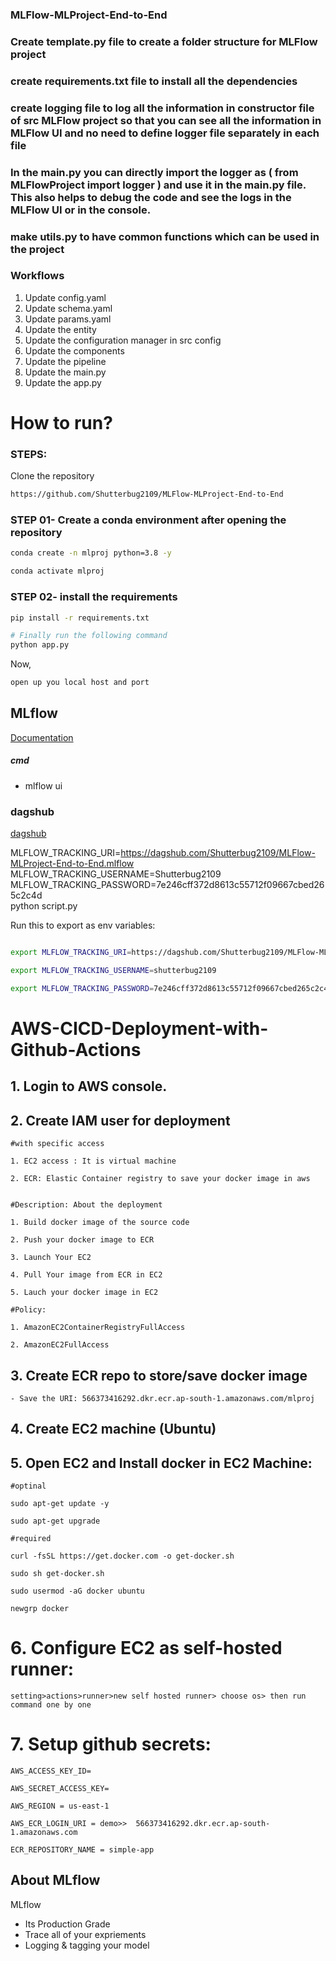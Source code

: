 ### MLFlow-MLProject-End-to-End

### Create template.py file to create a folder structure for MLFlow project
### create requirements.txt file to install all the dependencies
### create logging file to log all the information in constructor file of src MLFlow project so that you can see all the information in MLFlow UI and no need to define logger file separately in each file

### In the main.py you can directly import the logger as ( from MLFlowProject import logger ) and use it in the main.py file. This also helps to debug the code and see the logs in the MLFlow UI or in the console.

### make utils.py to have common functions which can be used in the project 


### Workflows

1. Update config.yaml
2. Update schema.yaml
3. Update params.yaml
4. Update the entity
5. Update the configuration manager in src config
6. Update the components
7. Update the pipeline 
8. Update the main.py
9. Update the app.py


# How to run?
### STEPS:

Clone the repository

```bash
https://github.com/Shutterbug2109/MLFlow-MLProject-End-to-End
```
### STEP 01- Create a conda environment after opening the repository

```bash
conda create -n mlproj python=3.8 -y
```

```bash
conda activate mlproj
```


### STEP 02- install the requirements
```bash
pip install -r requirements.txt
```


```bash
# Finally run the following command
python app.py
```

Now,
```bash
open up you local host and port
```



## MLflow

[Documentation](https://mlflow.org/docs/latest/index.html)


##### cmd
- mlflow ui

### dagshub
[dagshub](https://dagshub.com/)

MLFLOW_TRACKING_URI=https://dagshub.com/Shutterbug2109/MLFlow-MLProject-End-to-End.mlflow \
MLFLOW_TRACKING_USERNAME=Shutterbug2109 \
MLFLOW_TRACKING_PASSWORD=7e246cff372d8613c55712f09667cbed265c2c4d \
python script.py

Run this to export as env variables:

```bash

export MLFLOW_TRACKING_URI=https://dagshub.com/Shutterbug2109/MLFlow-MLProject-End-to-End.mlflow

export MLFLOW_TRACKING_USERNAME=shutterbug2109 

export MLFLOW_TRACKING_PASSWORD=7e246cff372d8613c55712f09667cbed265c2c4d

```



# AWS-CICD-Deployment-with-Github-Actions

## 1. Login to AWS console.

## 2. Create IAM user for deployment

	#with specific access

	1. EC2 access : It is virtual machine

	2. ECR: Elastic Container registry to save your docker image in aws


	#Description: About the deployment

	1. Build docker image of the source code

	2. Push your docker image to ECR

	3. Launch Your EC2 

	4. Pull Your image from ECR in EC2

	5. Lauch your docker image in EC2

	#Policy:

	1. AmazonEC2ContainerRegistryFullAccess

	2. AmazonEC2FullAccess

	
## 3. Create ECR repo to store/save docker image
    - Save the URI: 566373416292.dkr.ecr.ap-south-1.amazonaws.com/mlproj

	
## 4. Create EC2 machine (Ubuntu) 

## 5. Open EC2 and Install docker in EC2 Machine:
	
	
	#optinal

	sudo apt-get update -y

	sudo apt-get upgrade
	
	#required

	curl -fsSL https://get.docker.com -o get-docker.sh

	sudo sh get-docker.sh

	sudo usermod -aG docker ubuntu

	newgrp docker
	
# 6. Configure EC2 as self-hosted runner:
    setting>actions>runner>new self hosted runner> choose os> then run command one by one


# 7. Setup github secrets:

    AWS_ACCESS_KEY_ID=

    AWS_SECRET_ACCESS_KEY=

    AWS_REGION = us-east-1

    AWS_ECR_LOGIN_URI = demo>>  566373416292.dkr.ecr.ap-south-1.amazonaws.com

    ECR_REPOSITORY_NAME = simple-app




## About MLflow 
MLflow

 - Its Production Grade
 - Trace all of your expriements
 - Logging & tagging your model


